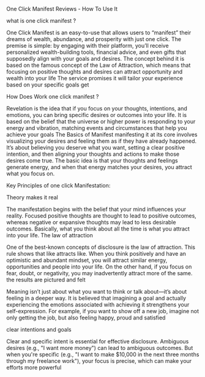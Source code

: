 One Click Manifest Reviews - How To Use It

what is one click manifest ?

One Click Manifest is an easy-to-use that allows users to “manifest” their dreams of wealth, abundance, and prosperity with just one click. The premise is simple: by engaging with their platform, you’ll receive personalized wealth-building tools, financial advice, and even gifts that supposedly align with your goals and desires. 
The concept behind it is based on the famous concept of the Law of Attraction, which means that focusing on positive thoughts and desires can attract opportunity and wealth into your life The service promises it will tailor your experience based on your specific goals get

How Does Work one click manifest ?

Revelation is the idea that if you focus on your thoughts, intentions, and emotions, you can bring specific desires or outcomes into your life. It is based on the belief that the universe or higher power is responding to your energy and vibration, matching events and circumstances that help you achieve your goals
The Basics of Manifest  manifesting it at its core involves visualizing your desires and feeling them as if they have already happened. It’s about believing you deserve what you want, setting a clear positive intention, and then aligning your thoughts and actions to make those desires come true. The basic idea is that your thoughts and feelings generate energy, and when that energy matches your desires, you attract what you focus on.

Key Principles of one click Manifestation:

Theory makes it real

The manifestation begins with the belief that your mind influences your reality. Focused positive thoughts are thought to lead to positive outcomes, whereas negative or expansive thoughts may lead to less desirable outcomes. Basically, what you think about all the time is what you attract into your life.
The law of attraction

One of the best-known concepts of disclosure is the law of attraction. This rule shows that like attracts like. When you think positively and have an optimistic and abundant mindset, you will attract similar energy, opportunities and people into your life. On the other hand, if you focus on fear, doubt, or negativity, you may inadvertently attract more of the same.
the results are pictured and felt

Meaning isn’t just about what you want to think or talk about—it’s about feeling in a deeper way. It is believed that imagining a goal and actually experiencing the emotions associated with achieving it strengthens your self-expression. For example, if you want to show off a new job, imagine not only getting the job, but also feeling happy, proud and satisfied

clear intentions and goals

Clear and specific intent is essential for effective disclosure. Ambiguous desires (e.g., "I want more money") can lead to ambiguous outcomes. But when you're specific (e.g., "I want to make $10,000 in the next three months through my freelance work"), your focus is precise, which can make your efforts more powerful

